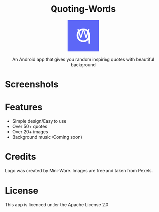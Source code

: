 <div align="center" width="100%">

  <h1>Quoting-Words</h1>

  <img style="width:100px; height:100px;" src="qw2.png">

  <p>An Android app that gives you random inspiring quotes with beautiful background</p>
</div>

# Screenshots
# Features
- Simple design/Easy to use
- Over 50+ quotes
- Over 20+ images
- Background music (Coming soon)
# Credits
Logo was created by Mini-Ware. Images are free and taken from Pexels.
# License
This app is licenced under the Apache License 2.0
